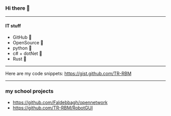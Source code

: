 ### Hi there 👋

---
#### IT stuff
- GitHub 🤍
- OpenSource 🤍
- python 🤍
- c# + dotNet 🤍
- Rust 🤍

---
Here are my code snippets: https://gist.github.com/TR-RBM

---
### my school projects
- https://github.com/Faldebbagh/opennetwork
- https://github.com/TR-RBM/RobotGUI

